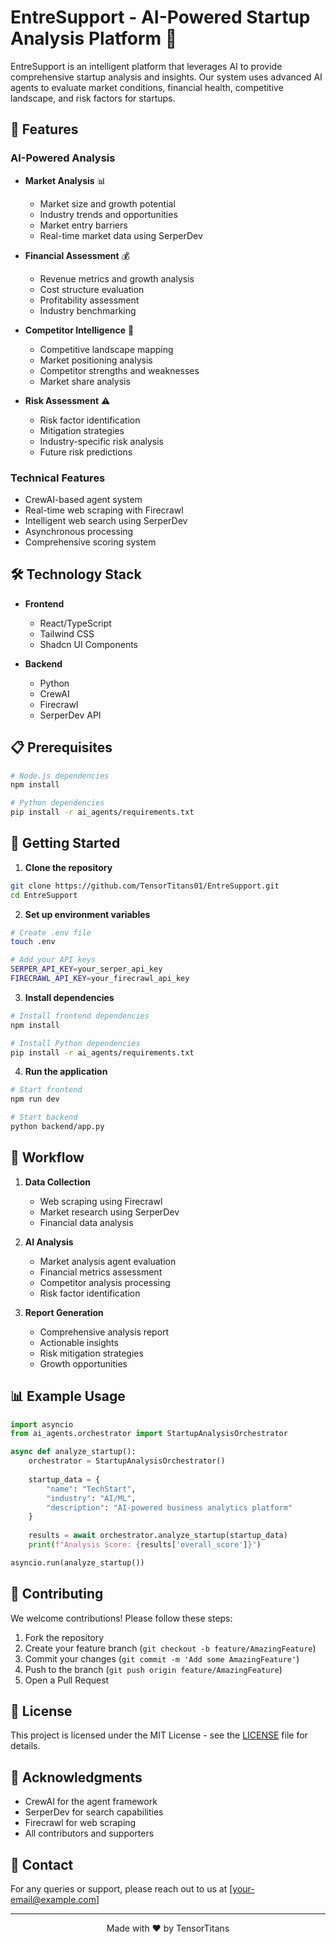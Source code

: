 # EntreSupport - AI-Powered Startup Analysis Platform 🚀

EntreSupport is an intelligent platform that leverages AI to provide comprehensive startup analysis and insights. Our system uses advanced AI agents to evaluate market conditions, financial health, competitive landscape, and risk factors for startups.

## 🌟 Features

### AI-Powered Analysis
- **Market Analysis** 📊
  - Market size and growth potential
  - Industry trends and opportunities
  - Market entry barriers
  - Real-time market data using SerperDev

- **Financial Assessment** 💰
  - Revenue metrics and growth analysis
  - Cost structure evaluation
  - Profitability assessment
  - Industry benchmarking

- **Competitor Intelligence** 🎯
  - Competitive landscape mapping
  - Market positioning analysis
  - Competitor strengths and weaknesses
  - Market share analysis

- **Risk Assessment** ⚠️
  - Risk factor identification
  - Mitigation strategies
  - Industry-specific risk analysis
  - Future risk predictions

### Technical Features
- CrewAI-based agent system
- Real-time web scraping with Firecrawl
- Intelligent web search using SerperDev
- Asynchronous processing
- Comprehensive scoring system

## 🛠️ Technology Stack

- **Frontend**
  - React/TypeScript
  - Tailwind CSS
  - Shadcn UI Components

- **Backend**
  - Python
  - CrewAI
  - Firecrawl
  - SerperDev API

## 📋 Prerequisites

```bash
# Node.js dependencies
npm install

# Python dependencies
pip install -r ai_agents/requirements.txt
```

## 🚀 Getting Started

1. **Clone the repository**
```bash
git clone https://github.com/TensorTitans01/EntreSupport.git
cd EntreSupport
```

2. **Set up environment variables**
```bash
# Create .env file
touch .env

# Add your API keys
SERPER_API_KEY=your_serper_api_key
FIRECRAWL_API_KEY=your_firecrawl_api_key
```

3. **Install dependencies**
```bash
# Install frontend dependencies
npm install

# Install Python dependencies
pip install -r ai_agents/requirements.txt
```

4. **Run the application**
```bash
# Start frontend
npm run dev

# Start backend
python backend/app.py
```

## 🔄 Workflow

1. **Data Collection**
   - Web scraping using Firecrawl
   - Market research using SerperDev
   - Financial data analysis

2. **AI Analysis**
   - Market analysis agent evaluation
   - Financial metrics assessment
   - Competitor analysis processing
   - Risk factor identification

3. **Report Generation**
   - Comprehensive analysis report
   - Actionable insights
   - Risk mitigation strategies
   - Growth opportunities

## 📊 Example Usage

```python
import asyncio
from ai_agents.orchestrator import StartupAnalysisOrchestrator

async def analyze_startup():
    orchestrator = StartupAnalysisOrchestrator()
    
    startup_data = {
        "name": "TechStart",
        "industry": "AI/ML",
        "description": "AI-powered business analytics platform"
    }
    
    results = await orchestrator.analyze_startup(startup_data)
    print(f"Analysis Score: {results['overall_score']}")

asyncio.run(analyze_startup())
```

## 🤝 Contributing

We welcome contributions! Please follow these steps:

1. Fork the repository
2. Create your feature branch (`git checkout -b feature/AmazingFeature`)
3. Commit your changes (`git commit -m 'Add some AmazingFeature'`)
4. Push to the branch (`git push origin feature/AmazingFeature`)
5. Open a Pull Request

## 📝 License

This project is licensed under the MIT License - see the [LICENSE](LICENSE) file for details.

## 🙏 Acknowledgments

- CrewAI for the agent framework
- SerperDev for search capabilities
- Firecrawl for web scraping
- All contributors and supporters

## 📧 Contact

For any queries or support, please reach out to us at [your-email@example.com]

---

<p align="center">Made with ❤️ by TensorTitans</p> 